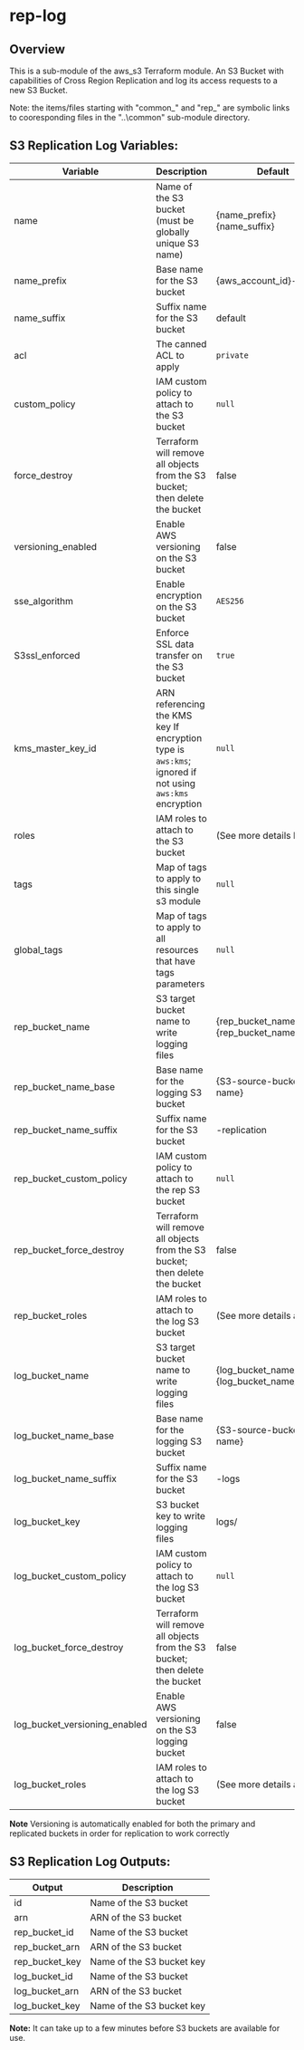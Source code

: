 # rep-log

## Overview

This is a sub-module of the aws_s3 Terraform module. An S3 Bucket with capabilities of Cross Region Replication and log its access requests to a new S3 Bucket.

Note: the items/files starting with "common_" and "rep_" are symbolic links to cooresponding files
in the "..\common" sub-module directory.

## S3 Replication Log Variables:

|Variable    |Description              |Default              |
|------------|-------------------------|---------------------|
|name         |Name of the S3 bucket (must be globally unique S3 name)|{name_prefix}{name_suffix}|
|name_prefix    |Base name for the S3 bucket|{aws_account_id}-|
|name_suffix  |Suffix name for the S3 bucket|default|
|acl | The canned ACL to apply | `private` |
|custom_policy|IAM custom policy to attach to the S3 bucket                       |`null`|
|force_destroy|Terraform will remove all objects from the S3 bucket; then delete the bucket|false|
|versioning_enabled|Enable AWS versioning on the S3 bucket                        |false|
|sse_algorithm|Enable encryption on the S3 bucket                               |`AES256`|
|S3ssl_enforced |Enforce SSL data transfer on the S3 bucket                         |`true`|
|kms_master_key_id   |ARN referencing the KMS key If encryption type is `aws:kms`; ignored if not using `aws:kms` encryption|`null`|
|roles        |IAM roles to attach to the S3 bucket                               |(See more details below)|
|tags                |Map of tags to apply to this single s3 module                      |`null`|
|global_tags         |Map of tags to apply to all resources that have tags parameters    |`null`|
|rep_bucket_name         |S3 target bucket name to write logging files|{rep_bucket_name_base}-{rep_bucket_name_suffix}|
|rep_bucket_name_base    |Base name for the logging S3 bucket|{S3-source-bucket-name}|
|rep_bucket_name_suffix  |Suffix name for the S3 bucket|-replication|
|rep_bucket_custom_policy|IAM custom policy to attach to the rep S3 bucket                            |`null`|
|rep_bucket_force_destroy|Terraform will remove all objects from the S3 bucket; then delete the bucket|false|
|rep_bucket_roles        |IAM roles to attach to the log S3 bucket                  |(See more details above)|
|log_bucket_name         |S3 target bucket name to write logging files|{log_bucket_name_base}-{log_bucket_name_suffix}|
|log_bucket_name_base    |Base name for the logging S3 bucket|{S3-source-bucket-name}|
|log_bucket_name_suffix  |Suffix name for the S3 bucket|-logs|
|log_bucket_key |S3 bucket key to write logging files|logs/|
|log_bucket_custom_policy|IAM custom policy to attach to the log S3 bucket                            |`null`|
|log_bucket_force_destroy|Terraform will remove all objects from the S3 bucket; then delete the bucket|false|
|log_bucket_versioning_enabled|Enable AWS versioning on the S3 logging bucket                         |false|
|log_bucket_roles        |IAM roles to attach to the log S3 bucket                  |(See more details above)|

**Note** Versioning is automatically enabled for both the primary and replicated buckets in order for replication to work correctly

## S3 Replication Log Outputs:

|Output        |Description           |
|--------------|----------------------|
|id     |Name of the S3 bucket   |
|arn    |ARN of the S3 bucket  |
|rep_bucket_id |Name of the S3 bucket |
|rep_bucket_arn |ARN of the S3 bucket |
|rep_bucket_key  |Name of the S3 bucket key |
|log_bucket_id |Name of the S3 bucket |
|log_bucket_arn |ARN of the S3 bucket |
|log_bucket_key  |Name of the S3 bucket key |

**Note:** It can take up to a few minutes before S3 buckets are available for use.